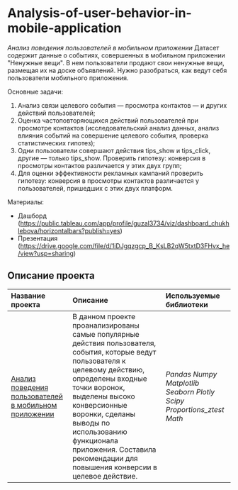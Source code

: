 # Analysis-of-user-behavior-in-mobile-application
*Анализ поведения пользователей в мобильном приложении*
Датасет содержит данные о событиях, совершенных в мобильном приложении "Ненужные вещи". В нем пользователи продают свои ненужные вещи, размещая их на доске объявлений. Нужно разобраться, как ведут себя пользователи мобильного приложения.
 
Основные задачи:   
1.	Анализ связи целевого события — просмотра контактов — и других действий пользователей;
2.	Оценка частоповторяющихся действий пользователей при просмотре контактов (исследовательский анализ данных, анализ влияния событий на совершение целевого события, проверка статистических гипотез);
3.	Одни пользователи совершают действия tips_show и tips_click, другие — только tips_show. Проверить гипотезу: конверсия в просмотры контактов различается у этих двух групп;
4.	Для оценки эффективности рекламных кампаний проверить гипотезу: конверсия в просмотры контактов различается у пользователей, пришедших с этих двух платформ.

Материалы:
* Дашборд (https://public.tableau.com/app/profile/guzal3734/viz/dashboard_chukhlebova/horizontalbars?publish=yes)
* Презентация (https://drive.google.com/file/d/1iDJgqzgcp_B_KsLB2qW5txtD3FHvx_he/view?usp=sharing)
## Описание проекта
| **Название проекта** | **Описание** | **Используемые библиотеки** |
| :-------------------- | :-------------------- |:--------------------|
| [Анализ поведения пользователей в мобильном приложении](https://github.com/guzal-chukhlebova/Analysis-of-user-behavior-in-mobile-application/blob/main/%D0%90%D0%BD%D0%B0%D0%BB%D0%B8%D0%B7%20%D0%BF%D0%BE%D0%B2%D0%B5%D0%B4%D0%B5%D0%BD%D0%B8%D1%8F%20%D0%BF%D0%BE%D0%BB%D1%8C%D0%B7%D0%BE%D0%B2%D0%B0%D1%82%D0%B5%D0%BB%D0%B5%D0%B9%20%D0%B2%20%D0%BC%D0%BE%D0%B1%D0%B8%D0%BB%D1%8C%D0%BD%D0%BE%D0%BC%20%D0%BF%D1%80%D0%B8%D0%BB%D0%BE%D0%B6%D0%B5%D0%BD%D0%B8%D0%B8.ipynb)|В данном проекте проанализированы самые популярные действия пользователя, события, которые ведут пользователя к целевому действию, определены входные точки воронок, выделены высоко конверсионные воронки, сделаны выводы по использованию функционала приложения. Составила рекомендации для повышения конверсии в целевое действие.  | *Pandas Numpy Matplotlib Seaborn Plotly Scipy Proportions_ztest Math* |

